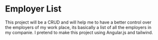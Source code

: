 <h1>Employer List</h1>
<p>This project will be a CRUD and will help me to have a better control over the employers of my work place, its basically a list of all the employers in my companie. I pretend to make this project using Angular.js and tailwind.</p>
